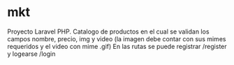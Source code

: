# mkt

Proyecto Laravel PHP.
Catalogo de productos en el cual se validan los campos nombre, precio, img y video (la imagen debe contar con sus mimes requeridos y el video con mime .gif)
En las rutas se puede registrar /register y logearse /login
